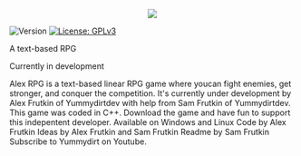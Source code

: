 <p style="align-items: center; display: flex; justify-content: center;"><img src="https://raw.githubusercontent.com/yummydirtDev/AlexRPG/master/AlexRPG.png" /></p>
<p>
  <img alt="Version" src="https://img.shields.io/badge/version-b0.1-blue.svg?cacheSeconds=2592000" />
  <a href="https://github.com/yummydirtDev/AlexRPG/blob/master/LICENSE" target="_blank">
    <img alt="License: GPLv3" src="https://img.shields.io/badge/License-GPLv3-yellow.svg" />
  </a>
</p>
A text-based RPG

Currently in development

Alex RPG is a text-based linear RPG game where youcan fight enemies, get stronger, and conquer the competition. It's currently under development by Alex Frutkin of Yummydirtdev with help from Sam Frutkin of Yummydirtdev. This game was coded in C++. Download the game and have fun to support this indepentent developer.
Available on Windows and Linux
Code by Alex Frutkin 
Ideas by Alex Frutkin and Sam Frutkin
Readme by Sam Frutkin
Subscribe to Yummydirt on Youtube.

